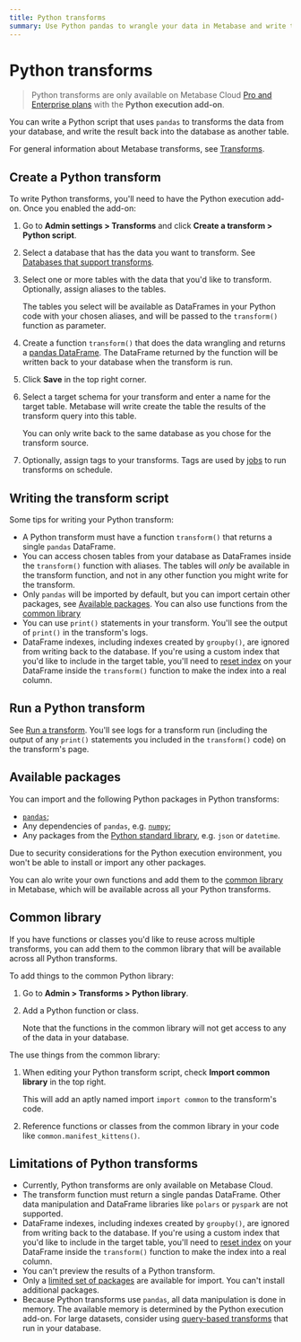 ```yaml
---
title: Python transforms
summary: Use Python pandas to wrangle your data in Metabase and write the results back to your database.
---
```


# Python transforms

> Python transforms are only available on Metabase Cloud [Pro and Enterprise plans](https://www.metabase.com/pricing) with the **Python execution add-on**.

You can write a Python script that uses `pandas` to transforms the data from your database, and write the result back into the database as another table.

For general information about Metabase transforms, see [Transforms](transforms.md).

## Create a Python transform

To write Python transforms, you'll need to have the Python execution add-on. Once you enabled the add-on:

1. Go to **Admin settings > Transforms** and click **Create a transform > Python script**.

2. Select a database that has the data you want to transform. See [Databases that support transforms](transforms.md#databases-that-support-transforms).

3. Select one or more tables with the data that you'd like to transform. Optionally, assign aliases to the tables.

   The tables you select will be available as DataFrames in your Python code with your chosen aliases, and will be passed to the `transform()` function as parameter.

4. Create a function `transform()` that does the data wrangling and returns a [pandas DataFrame](https://pandas.pydata.org/docs/reference/api/pandas.DataFrame.html). The DataFrame returned by the function will be written back to your database when the transform is run.
5. Click **Save** in the top right corner.
6. Select a target schema for your transform and enter a name for the target table. Metabase will write create the table the results of the transform query into this table.

   You can only write back to the same database as you chose for the transform source.

7. Optionally, assign tags to your transforms. Tags are used by [jobs](transforms.md#jobs-and-tags) to run transforms on schedule.

## Writing the transform script

Some tips for writing your Python transform:

- A Python transform must have a function `transform()` that returns a single `pandas` DataFrame.
- You can access chosen tables from your database as DataFrames inside the `transform()` function with aliases. The tables will _only_ be available in the transform function, and not in any other function you might write for the transform.
- Only `pandas` will be imported by default, but you can import certain other packages, see [Available packages](#available-packages). You can also use functions from the [common library](#common-library)
- You can use `print()` statements in your transform. You'll see the output of `print()` in the transform's logs.
- DataFrame indexes, including indexes created by `groupby()`, are ignored from writing back to the database. If you're using a custom index that you'd like to include in the target table, you'll need to [reset index](https://pandas.pydata.org/docs/reference/api/pandas.DataFrame.reset_index.html) on your DataFrame inside the `transform()` function to make the index into a real column.

## Run a Python transform

See [Run a transform](transforms.md#run-a-transform). You'll see logs for a transform run (including the output of any `print()` statements you included in the `transform()` code) on the transform's page.

## Available packages

You can import and the following Python packages in Python transforms:

- [`pandas`](https://pandas.pydata.org/);
- Any dependencies of `pandas`, e.g. [`numpy`](https://numpy.org/);
- Any packages from the [Python standard library](https://docs.python.org/3/library/index.html), e.g. `json` or `datetime`.

Due to security considerations for the Python execution environment, you won't be able to install or import any other packages.

You can alo write your own functions and add them to the [common library](#common-library) in Metabase, which will be available across all your Python transforms.

## Common library

If you have functions or classes you'd like to reuse across multiple transforms, you can add them to the common library that will be available across all Python transforms.

To add things to the common Python library:

1. Go to **Admin > Transforms > Python library**.

2. Add a Python function or class.

   Note that the functions in the common library will not get access to any of the data in your database.

The use things from the common library:

1. When editing your Python transform script, check **Import common library** in the top right.

   This will add an aptly named import `import common` to the transform's code.

2. Reference functions or classes from the common library in your code like `common.manifest_kittens()`.

## Limitations of Python transforms

- Currently, Python transforms are only available on Metabase Cloud.
- The transform function must return a single pandas DataFrame. Other data manipulation and DataFrame libraries like `polars` or `pyspark` are not supported.
- DataFrame indexes, including indexes created by `groupby()`, are ignored from writing back to the database. If you're using a custom index that you'd like to include in the target table, you'll need to [reset index](https://pandas.pydata.org/docs/reference/api/pandas.DataFrame.reset_index.html) on your DataFrame inside the `transform()` function to make the index into a real column.
- You can't preview the results of a Python transform.
- Only a [limited set of packages](#available-packages) are available for import. You can't install additional packages.
- Because Python transforms use `pandas`, all data manipulation is done in memory. The available memory is determined by the Python execution add-on. For large datasets, consider using [query-based transforms](transforms.md#query-based-transforms) that run in your database.
